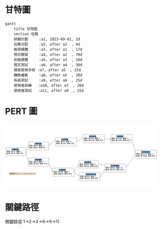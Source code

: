 # 甘特圖
```mermaid
gantt
    title 甘特圖
    section 任務
    研擬計劃     :a1, 2023-09-01, 1d
    任務分配     :a2, after a1  , 4d
    取得硬體     :a3, after a1  , 17d
    程式開發     :a4, after a2  , 70d
    安裝硬體     :a5, after a3  , 10d
    程式測試     :a6, after a4  , 30d
    撰寫使用手冊 :a7, after a5  , 25d
    轉換檔案     :a8, after a5  , 20d
    系統測試     :a9, after a6  , 25d
    使用者訓練   :a10, after a7  , 20d
    使用者測試   :a11, after a9  , 25d
```
    
# PERT 圖
![PERT](pert.png)
# 關鍵路徑
關鍵路徑:1->2->4->6->9->11
